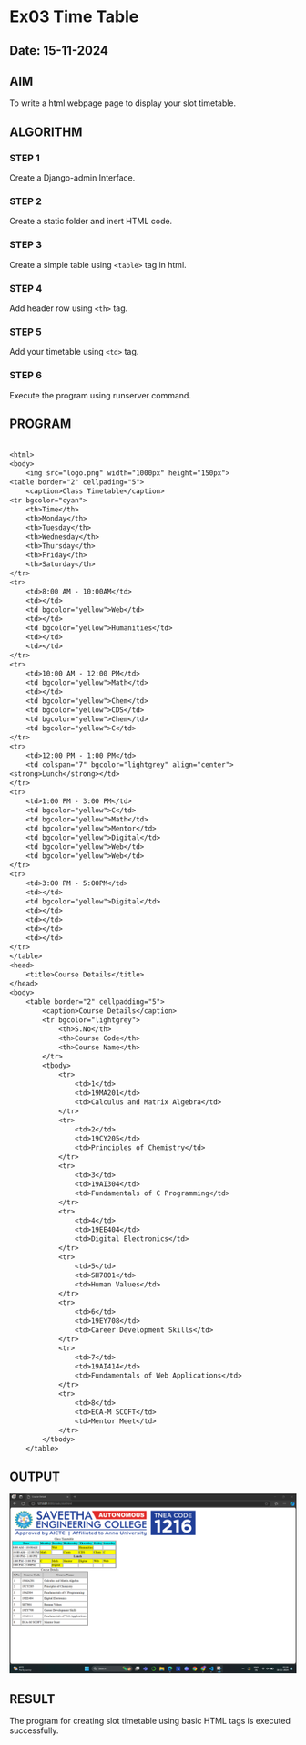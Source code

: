 # Ex03 Time Table
## Date: 15-11-2024

## AIM
To write a html webpage page to display your slot timetable.

## ALGORITHM
### STEP 1
Create a Django-admin Interface.

### STEP 2
Create a static folder and inert HTML code.

### STEP 3
Create a simple table using ```<table>``` tag in html.

### STEP 4
Add header row using ```<th>``` tag.

### STEP 5
Add your timetable using ```<td>``` tag.

### STEP 6
Execute the program using runserver command.

## PROGRAM
```

<html>
<body>
    <img src="logo.png" width="1000px" height="150px">
<table border="2" cellpading="5">
    <caption>Class Timetable</caption>
<tr bgcolor="cyan">
    <th>Time</th>
    <th>Monday</th>
    <th>Tuesday</th>
    <th>Wednesday</th>
    <th>Thursday</th>
    <th>Friday</th>
    <th>Saturday</th>
</tr>
<tr>
    <td>8:00 AM - 10:00AM</td>
    <td></td>
    <td bgcolor="yellow">Web</td>
    <td></td>
    <td bgcolor="yellow">Humanities</td>
    <td></td>
    <td></td>
</tr>
<tr>
    <td>10:00 AM - 12:00 PM</td>
    <td bgcolor="yellow">Math</td>
    <td></td>
    <td bgcolor="yellow">Chem</td>
    <td bgcolor="yellow">CDS</td>
    <td bgcolor="yellow">Chem</td>
    <td bgcolor="yellow">C</td>
</tr>
<tr>
    <td>12:00 PM - 1:00 PM</td>
    <td colspan="7" bgcolor="lightgrey" align="center"><strong>Lunch</strong></td>
</tr>
<tr>
    <td>1:00 PM - 3:00 PM</td>
    <td bgcolor="yellow">C</td>
    <td bgcolor="yellow">Math</td>
    <td bgcolor="yellow">Mentor</td>
    <td bgcolor="yellow">Digital</td>
    <td bgcolor="yellow">Web</td>
    <td bgcolor="yellow">Web</td>
</tr>
<tr>
    <td>3:00 PM - 5:00PM</td>
    <td></td>
    <td bgcolor="yellow">Digital</td>
    <td></td>
    <td></td>
    <td></td>
    <td></td>
</tr>
</table>
<head>
    <title>Course Details</title>
</head>
<body>
    <table border="2" cellpadding="5">
        <caption>Course Details</caption>
        <tr bgcolor="lightgrey">
            <th>S.No</th>
            <th>Course Code</th>
            <th>Course Name</th>
        </tr>
        <tbody>
            <tr>
                <td>1</td>
                <td>19MA201</td>
                <td>Calculus and Matrix Algebra</td>
            </tr>
            <tr>
                <td>2</td>
                <td>19CY205</td>
                <td>Principles of Chemistry</td>
            </tr>
            <tr>
                <td>3</td>
                <td>19AI304</td>
                <td>Fundamentals of C Programming</td>
            </tr>
            <tr>
                <td>4</td>
                <td>19EE404</td>
                <td>Digital Electronics</td>
            </tr>
            <tr>
                <td>5</td>
                <td>SH7801</td>
                <td>Human Values</td>
            </tr>
            <tr>
                <td>6</td>
                <td>19EY708</td>
                <td>Career Development Skills</td>
            </tr>
            <tr>
                <td>7</td>
                <td>19AI414</td>
                <td>Fundamentals of Web Applications</td>
            </tr>
            <tr>
                <td>8</td>
                <td>ECA-M SCOFT</td>
                <td>Mentor Meet</td>
            </tr>
        </tbody>
    </table>

```
## OUTPUT

![alt text](<slot table.html-2.png>)

## RESULT
The program for creating slot timetable using basic HTML tags is executed successfully.
